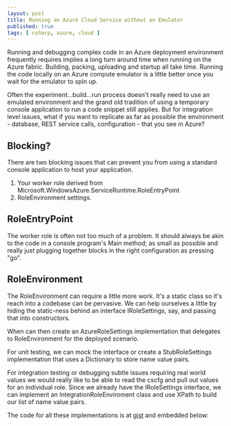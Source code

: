 ```yaml
---
layout: post
title: Running an Azure Cloud Service without an Emulator
published: true 
tags: [ csharp, azure, cloud ]
---
```


Running and debugging complex code in an Azure deployment environment frequently 
requires implies a long turn around time when running on the Azure fabric. Building,
packing, uploading and startup all take time. Running the code locally on 
an Azure compute emulator is a little better once you wait for the emulator to 
spin up. 

Often the experiment...build...run process doesn't really need to 
use an emulated environment and the grand old tradition of using a temporary 
console application to run a code snippet still applies. But for integration 
level issues, what if you want to replicate as far as possible the 
environment - database, REST service calls, configuration - that you see in 
Azure? 

## Blocking?
 
There are two blocking issues that can prevent you from using a standard console 
application to host your application.

1. Your worker role derived from Microsoft.WindowsAzure.ServiceRuntime.RoleEntryPoint
2. RoleEnvironment settings. 

## RoleEntryPoint 

The worker role is often not too much of a problem. It should always be akin to 
the code in a console program's Main method; as small as possible and really 
just plugging together blocks in the right configuration as pressing "go".

## RoleEnvironment 

The RoleEnvironment can require a little more work. It's a static class so 
it's reach into a codebase can be pervasive. We can help ourselves a little by 
hiding the static-ness behind an interface IRoleSettings, say, and passing that 
into constructors. 

When can then create an AzureRoleSettings implementation that delegates to 
RoleEnvironment for the deployed scenario. 

For unit testing, we can mock the interface or create a StubRoleSettings implementation
that uses a Dictionary to store name value pairs.

For integration testing or debugging subtle issues requiring real world values 
we would really like to be able to read the cscfg and pull out values for 
an individual role. Since we already have the IRoleSettings interface, we can 
implement an IntegrationRoleEnviroment class and use XPath to build our list of 
name value pairs.

The code for all these implementations is at [gist](https://gist.github.com/deejaygraham/7787aa578a33816c24e8) and 
embedded below:

<script src="https://gist.github.com/deejaygraham/7787aa578a33816c24e8.js"></script>

